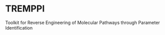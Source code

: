 TREMPPI
=======

Toolkit for Reverse Engineering of Molecular Pathways through Parameter Identification
